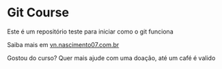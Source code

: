 # Git Course

Este é um repositório teste para iniciar como o git funciona 

Saiba mais em [vn.nascimento07.com.br](http:/vn.nascimento07.com.br)

Gostou do curso? Quer mais ajude com uma doação, até um café é valido 
